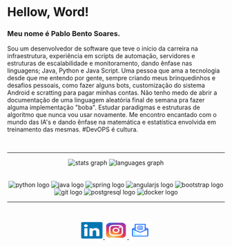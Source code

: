 <div>
 <h1>Hellow, Word!</h1>
 <h3>Meu nome é Pablo Bento Soares. </h3>
 <p>
 Sou um desenvolvedor de software que teve o início da carreira na infraestrutura, experiência em scripts de automação, servidores e estruturas de escalabilidade e monitoramento, dando ênfase nas linguagens; Java, Python e Java Script.
 Uma pessoa que ama a tecnologia desde que me entendo por gente, sempre criando meus brinquedinhos e desafios pessoais, como fazer alguns bots, customização do sistema Android e scratting para pagar minhas contas.
 Não tenho medo de abrir a documentação de uma linguagem aleatória final de semana pra fazer alguma implementação "boba". Estudar paradigmas e estruturas de algoritmo que nunca vou usar novamente.
 Me encontro encantado com o mundo das IA's e dando ênfase na matemática e estatística envolvida em treinamento das mesmas.
 #DevOPS é cultura.
 </p>
 <br>
 <hr>
 <div align="center">
   <img src="https://github-readme-stats.vercel.app/api?hide_title=false&hide_rank=false&show_icons=true&include_all_commits=true&count_private=false&disable_animations=false&theme=dracula&locale=pt-br&hide_border=false&username=idpablo" height="150" alt="stats graph"  />
   <img src="https://github-readme-stats.vercel.app/api/top-langs?locale=pt-br&hide_title=false&layout=compact&card_width=320&langs_count=6&theme=dracula&hide_border=false&username=idpablo&hide=html" height="150" alt="languages graph"  />
 </div>
 <br>
 <br>
 <div align="center">
   <img src="https://cdn.jsdelivr.net/gh/devicons/devicon/icons/python/python-original.svg" height="40" width="52" alt="python logo"  />
   <img src="https://cdn.jsdelivr.net/gh/devicons/devicon/icons/java/java-original.svg" height="40" width="52" alt="java logo"  />
   <img src="https://cdn.jsdelivr.net/gh/devicons/devicon/icons/spring/spring-original.svg" height="40" width="52" alt="spring logo"  />
   <img src="https://cdn.jsdelivr.net/gh/devicons/devicon/icons/angularjs/angularjs-original.svg" height="40" width="52" alt="angularjs logo"  />
   <img src="https://cdn.jsdelivr.net/gh/devicons/devicon/icons/bootstrap/bootstrap-original.svg" height="40" width="52" alt="bootstrap logo"  />
   <img src="https://cdn.jsdelivr.net/gh/devicons/devicon/icons/git/git-original.svg" height="40" width="52" alt="git logo"  />
   <img src="https://cdn.jsdelivr.net/gh/devicons/devicon/icons/postgresql/postgresql-original.svg" height="40" width="52" alt="postgresql logo"  />
   <img src="https://cdn.jsdelivr.net/gh/devicons/devicon/icons/docker/docker-original.svg" height="40" width="52" alt="docker logo"  />
 </div>
 <hr>
 <br>
 <p align="center">
   <a href="https://www.linkedin.com/in/idpablo/" target="_blank">
     <img src="https://github.com/devicons/devicon/blob/master/icons/linkedin/linkedin-original.svg"  height="40" width="52" alt="linkedin logo">
   </a>
   <a href="https://www.instagram.com/i.pablo.dev/" target="_blank">
     <img src="https://github.com/idpablo/idpablo/blob/main/icon/instagram-1-svgrepo-com.svg" height="40" width="52" alt="instagram logo">
   </a>
   <a href="mailto:pablo.soares.dev@gmail.com" target="_blank">
     <img src="https://github.com/idpablo/idpablo/blob/main/icon/mail-reception-svgrepo-com.svg" height="40" width="52" alt="linkedin logo">
   </a>
 </p>
</div>
